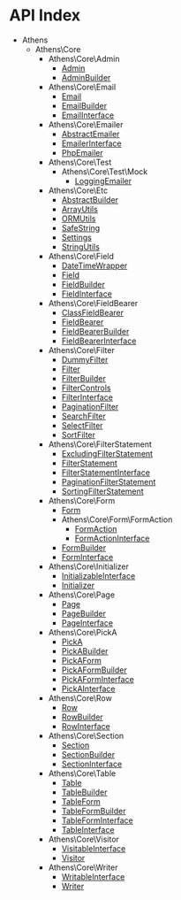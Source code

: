 API Index
=========

* Athens
    * Athens\Core
        * Athens\Core\Admin
            * [Admin](Athens-Core-Admin-Admin.md)
            * [AdminBuilder](Athens-Core-Admin-AdminBuilder.md)
        * Athens\Core\Email
            * [Email](Athens-Core-Email-Email.md)
            * [EmailBuilder](Athens-Core-Email-EmailBuilder.md)
            * [EmailInterface](Athens-Core-Email-EmailInterface.md)
        * Athens\Core\Emailer
            * [AbstractEmailer](Athens-Core-Emailer-AbstractEmailer.md)
            * [EmailerInterface](Athens-Core-Emailer-EmailerInterface.md)
            * [PhpEmailer](Athens-Core-Emailer-PhpEmailer.md)
        * Athens\Core\Test
            * Athens\Core\Test\Mock
                * [LoggingEmailer](Athens-Core-Test-Mock-LoggingEmailer.md)
        * Athens\Core\Etc
            * [AbstractBuilder](Athens-Core-Etc-AbstractBuilder.md)
            * [ArrayUtils](Athens-Core-Etc-ArrayUtils.md)
            * [ORMUtils](Athens-Core-Etc-ORMUtils.md)
            * [SafeString](Athens-Core-Etc-SafeString.md)
            * [Settings](Athens-Core-Etc-Settings.md)
            * [StringUtils](Athens-Core-Etc-StringUtils.md)
        * Athens\Core\Field
            * [DateTimeWrapper](Athens-Core-Field-DateTimeWrapper.md)
            * [Field](Athens-Core-Field-Field.md)
            * [FieldBuilder](Athens-Core-Field-FieldBuilder.md)
            * [FieldInterface](Athens-Core-Field-FieldInterface.md)
        * Athens\Core\FieldBearer
            * [ClassFieldBearer](Athens-Core-FieldBearer-ClassFieldBearer.md)
            * [FieldBearer](Athens-Core-FieldBearer-FieldBearer.md)
            * [FieldBearerBuilder](Athens-Core-FieldBearer-FieldBearerBuilder.md)
            * [FieldBearerInterface](Athens-Core-FieldBearer-FieldBearerInterface.md)
        * Athens\Core\Filter
            * [DummyFilter](Athens-Core-Filter-DummyFilter.md)
            * [Filter](Athens-Core-Filter-Filter.md)
            * [FilterBuilder](Athens-Core-Filter-FilterBuilder.md)
            * [FilterControls](Athens-Core-Filter-FilterControls.md)
            * [FilterInterface](Athens-Core-Filter-FilterInterface.md)
            * [PaginationFilter](Athens-Core-Filter-PaginationFilter.md)
            * [SearchFilter](Athens-Core-Filter-SearchFilter.md)
            * [SelectFilter](Athens-Core-Filter-SelectFilter.md)
            * [SortFilter](Athens-Core-Filter-SortFilter.md)
        * Athens\Core\FilterStatement
            * [ExcludingFilterStatement](Athens-Core-FilterStatement-ExcludingFilterStatement.md)
            * [FilterStatement](Athens-Core-FilterStatement-FilterStatement.md)
            * [FilterStatementInterface](Athens-Core-FilterStatement-FilterStatementInterface.md)
            * [PaginationFilterStatement](Athens-Core-FilterStatement-PaginationFilterStatement.md)
            * [SortingFilterStatement](Athens-Core-FilterStatement-SortingFilterStatement.md)
        * Athens\Core\Form
            * [Form](Athens-Core-Form-Form.md)
            * Athens\Core\Form\FormAction
                * [FormAction](Athens-Core-Form-FormAction-FormAction.md)
                * [FormActionInterface](Athens-Core-Form-FormAction-FormActionInterface.md)
            * [FormBuilder](Athens-Core-Form-FormBuilder.md)
            * [FormInterface](Athens-Core-Form-FormInterface.md)
        * Athens\Core\Initializer
            * [InitializableInterface](Athens-Core-Initializer-InitializableInterface.md)
            * [Initializer](Athens-Core-Initializer-Initializer.md)
        * Athens\Core\Page
            * [Page](Athens-Core-Page-Page.md)
            * [PageBuilder](Athens-Core-Page-PageBuilder.md)
            * [PageInterface](Athens-Core-Page-PageInterface.md)
        * Athens\Core\PickA
            * [PickA](Athens-Core-PickA-PickA.md)
            * [PickABuilder](Athens-Core-PickA-PickABuilder.md)
            * [PickAForm](Athens-Core-PickA-PickAForm.md)
            * [PickAFormBuilder](Athens-Core-PickA-PickAFormBuilder.md)
            * [PickAFormInterface](Athens-Core-PickA-PickAFormInterface.md)
            * [PickAInterface](Athens-Core-PickA-PickAInterface.md)
        * Athens\Core\Row
            * [Row](Athens-Core-Row-Row.md)
            * [RowBuilder](Athens-Core-Row-RowBuilder.md)
            * [RowInterface](Athens-Core-Row-RowInterface.md)
        * Athens\Core\Section
            * [Section](Athens-Core-Section-Section.md)
            * [SectionBuilder](Athens-Core-Section-SectionBuilder.md)
            * [SectionInterface](Athens-Core-Section-SectionInterface.md)
        * Athens\Core\Table
            * [Table](Athens-Core-Table-Table.md)
            * [TableBuilder](Athens-Core-Table-TableBuilder.md)
            * [TableForm](Athens-Core-Table-TableForm.md)
            * [TableFormBuilder](Athens-Core-Table-TableFormBuilder.md)
            * [TableFormInterface](Athens-Core-Table-TableFormInterface.md)
            * [TableInterface](Athens-Core-Table-TableInterface.md)
        * Athens\Core\Visitor
            * [VisitableInterface](Athens-Core-Visitor-VisitableInterface.md)
            * [Visitor](Athens-Core-Visitor-Visitor.md)
        * Athens\Core\Writer
            * [WritableInterface](Athens-Core-Writer-WritableInterface.md)
            * [Writer](Athens-Core-Writer-Writer.md)

